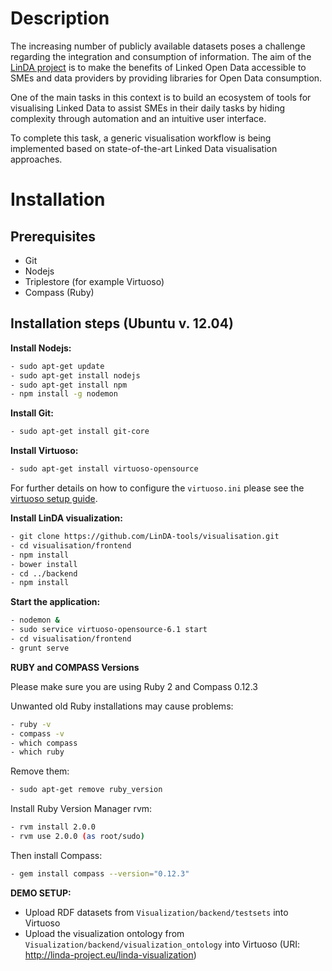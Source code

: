 Description
=============

The increasing number of publicly available datasets poses a challenge regarding the integration and consumption of information. The aim of the [LinDA project](http://linda-project.eu/) is to make the benefits of Linked Open Data accessible to SMEs and data providers by providing libraries for Open Data consumption.

One of the main tasks in this context is to build an ecosystem of tools for visualising Linked Data to assist SMEs in their daily tasks by hiding complexity through automation and an intuitive user interface.

To complete this task, a generic visualisation workflow is being implemented based on state-of-the-art Linked Data visualisation approaches.

Installation
=============

Prerequisites
------------------------------------------------------------------
- Git
- Nodejs
- Triplestore (for example Virtuoso)
- Compass (Ruby)

Installation steps (Ubuntu v. 12.04)
------------------------------------------------------------------

**Install Nodejs:**
```sh
- sudo apt-get update
- sudo apt-get install nodejs
- sudo apt-get install npm
- npm install -g nodemon
```

**Install Git:**
```sh
- sudo apt-get install git-core
```

**Install Virtuoso:**
```sh
- sudo apt-get install virtuoso-opensource
```
For further details on how to configure the `virtuoso.ini` please see the [virtuoso setup guide](http://virtuoso.openlinksw.com/dataspace/doc/dav/wiki/Main/VOSUbuntuNotes).

**Install LinDA visualization:**
```sh
- git clone https://github.com/LinDA-tools/visualisation.git
- cd visualisation/frontend
- npm install
- bower install
- cd ../backend
- npm install
```

**Start the application:**
```sh
- nodemon &
- sudo service virtuoso-opensource-6.1 start
- cd visualisation/frontend
- grunt serve
```

**RUBY and COMPASS Versions**

Please make sure you are using Ruby 2 and Compass 0.12.3

Unwanted old Ruby installations may cause problems:
```sh
- ruby -v
- compass -v
- which compass
- which ruby
```

Remove them:
```sh
- sudo apt-get remove ruby_version
```

Install Ruby Version Manager rvm:
```sh
- rvm install 2.0.0
- rvm use 2.0.0 (as root/sudo)
```

Then install Compass: 
```sh
- gem install compass --version="0.12.3"
```

**DEMO SETUP:**
- Upload RDF datasets from `Visualization/backend/testsets` into Virtuoso
- Upload the visualization ontology from `Visualization/backend/visualization_ontology` into Virtuoso (URI: http://linda-project.eu/linda-visualization)


